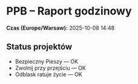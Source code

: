 # PPB – Raport godzinowy
**Czas (Europe/Warsaw):** 2025-10-08 14:48

## Status projektów
- Bezpieczny Pieszy — OK
- Zwolnij przy przejściu — OK
- Odblask ratuje życie — OK

